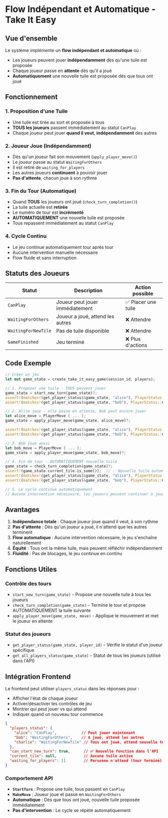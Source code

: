 # Flow Indépendant et Automatique - Take It Easy

## Vue d'ensemble

Le système implémente un **flow indépendant et automatique** où :
- Les joueurs peuvent jouer **indépendamment** dès qu'une tuile est proposée  
- Chaque joueur passe en **attente** dès qu'il a joué
- **Automatiquement** une nouvelle tuile est proposée dès que tous ont joué

## Fonctionnement

### 1. Proposition d'une Tuile  
- Une tuile est tirée au sort et proposée à tous
- **TOUS les joueurs** passent immédiatement au statut `CanPlay`
- Chaque joueur peut jouer **quand il veut**, **indépendamment** des autres

### 2. Joueur Joue (Indépendamment)
- Dès qu'un joueur fait son mouvement (`apply_player_move()`)
- Le joueur passe au statut `WaitingForOthers` 
- Il est retiré de `waiting_for_players`
- Les autres joueurs **continuent** à pouvoir jouer
- **Pas d'attente**, chacun joue à son rythme

### 3. Fin du Tour (Automatique)
- Quand **TOUS** les joueurs ont joué (`check_turn_completion()`)
- La tuile actuelle est **retirée** 
- Le numéro de tour est **incrémenté**
- **AUTOMATIQUEMENT** une nouvelle tuile est proposée
- Tous repassent immédiatement au statut `CanPlay`

### 4. Cycle Continu
- Le jeu continue automatiquement tour après tour
- Aucune intervention manuelle nécessaire
- Flow fluide et sans interruption

## Statuts des Joueurs

| Statut | Description | Action possible |
|--------|-------------|-----------------|
| `CanPlay` | Joueur peut jouer immédiatement | ✅ Placer une tuile |
| `WaitingForOthers` | Joueur a joué, attend les autres | ❌ Attendre |
| `WaitingForNewTile` | Pas de tuile disponible | ❌ Attendre |
| `GameFinished` | Jeu terminé | ❌ Plus d'actions |

## Code Exemple

```rust
// Créer un jeu
let mut game_state = create_take_it_easy_game(session_id, players);

// 1. Proposer une tuile - TOUS peuvent jouer
game_state = start_new_turn(game_state)?;
assert!(matches!(get_player_status(&game_state, "alice"), PlayerStatus::CanPlay));
assert!(matches!(get_player_status(&game_state, "bob"), PlayerStatus::CanPlay));

// 2. Alice joue - elle passe en attente, Bob peut encore jouer  
let alice_move = PlayerMove { ... };
game_state = apply_player_move(game_state, alice_move)?;

assert!(matches!(get_player_status(&game_state, "alice"), PlayerStatus::WaitingForOthers));
assert!(matches!(get_player_status(&game_state, "bob"), PlayerStatus::CanPlay));

// 3. Bob joue aussi
let bob_move = PlayerMove { ... };
game_state = apply_player_move(game_state, bob_move)?;

// 4. Fin de tour - AUTOMATIQUEMENT nouvelle tuile
game_state = check_turn_completion(game_state)?;
assert!(game_state.current_tile.is_some());  // ✅ Nouvelle tuile automatique !
assert!(matches!(get_player_status(&game_state, "alice"), PlayerStatus::CanPlay));
assert!(matches!(get_player_status(&game_state, "bob"), PlayerStatus::CanPlay));

// 5. Le cycle continue automatiquement
// Aucune intervention nécessaire, les joueurs peuvent continuer à jouer
```

## Avantages

1. **Indépendance totale** : Chaque joueur joue quand il veut, à son rythme
2. **Pas d'attente** : Dès qu'un joueur a joué, il n'attend que les autres terminent
3. **Flow automatique** : Aucune intervention nécessaire, le jeu s'enchaîne naturellement  
4. **Équité** : Tous ont la même tuile, mais peuvent réfléchir indépendamment
5. **Fluidité** : Pas de blocages, le jeu continue en continu

## Fonctions Utiles

### Contrôle des tours
- `start_new_turn(game_state)` - Propose une nouvelle tuile à tous les joueurs
- `check_turn_completion(game_state)` - Termine le tour et propose AUTOMATIQUEMENT la tuile suivante
- `apply_player_move(game_state, move)` - Applique le mouvement et met le joueur en attente

### Statut des joueurs
- `get_player_status(game_state, player_id)` - Vérifie le statut d'un joueur spécifique
- `get_all_players_status(game_state)` - Statut de tous les joueurs (utilisé dans l'API)

## Intégration Frontend

Le frontend peut utiliser `players_status` dans les réponses pour :
- Afficher l'état de chaque joueur
- Activer/désactiver les contrôles de jeu
- Montrer qui peut jouer vs qui attend
- Indiquer quand un nouveau tour commence

```json
{
  "players_status": {
    "alice": "CanPlay",           // Peut jouer maintenant
    "bob": "WaitingForOthers",    // A joué, attend les autres  
    "charlie": "WaitingForNewTile" // Tous ont joué, attend nouvelle tuile
  },
  "can_start_new_turn": true,      // ✅ Nouvelle fonction dans l'API
  "current_tile": null,            // Aucune tuile active
  "waiting_for_players": []        // Personne n'attend (tour terminé)
}
```

### Comportement API
- **`StartTurn`** : Propose une tuile, tous passent en `CanPlay`
- **`MakeMove`** : Joueur joue et passe en `WaitingForOthers`
- **Automatique** : Dès que tous ont joué, nouvelle tuile proposée immédiatement
- **Pas d'intervention** : Le cycle se répète automatiquement